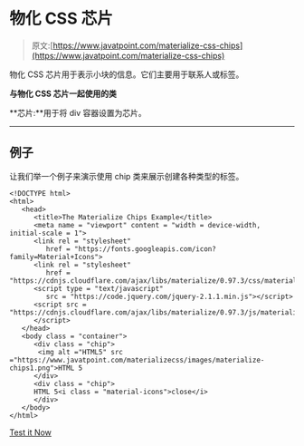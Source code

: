 # 物化 CSS 芯片

> 原文:[https://www.javatpoint.com/materialize-css-chips](https://www.javatpoint.com/materialize-css-chips)

物化 CSS 芯片用于表示小块的信息。它们主要用于联系人或标签。

**与物化 CSS 芯片一起使用的类**

**芯片:**用于将 div 容器设置为芯片。

* * *

## 例子

让我们举一个例子来演示使用 chip 类来展示创建各种类型的标签。

```
<!DOCTYPE html>
<html>
   <head>
      <title>The Materialize Chips Example</title>
      <meta name = "viewport" content = "width = device-width, initial-scale = 1">      
      <link rel = "stylesheet"
         href = "https://fonts.googleapis.com/icon?family=Material+Icons">
      <link rel = "stylesheet"
         href = "https://cdnjs.cloudflare.com/ajax/libs/materialize/0.97.3/css/materialize.min.css">
      <script type = "text/javascript"
         src = "https://code.jquery.com/jquery-2.1.1.min.js"></script>           
      <script src = "https://cdnjs.cloudflare.com/ajax/libs/materialize/0.97.3/js/materialize.min.js">
      </script> 
   </head>
   <body class = "container">       
      <div class = "chip">           
       <img alt ="HTML5" src ="https://www.javatpoint.com/materializecss/images/materialize-chips1.png">HTML 5            
      </div>
      <div class = "chip">           
      HTML 5<i class = "material-icons">close</i>
      </div>		 
   </body>   
</html>

```

[Test it Now](https://www.javatpoint.com/oprweb/test.jsp?filename=materializecsschips1)